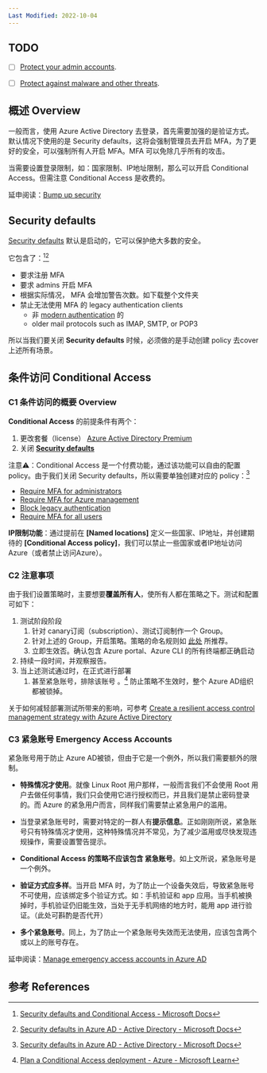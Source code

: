 ```yaml
---
Last Modified: 2022-10-04
---
```






## TODO

- [ ] [Protect your admin accounts](https://learn.microsoft.com/en-us/microsoft-365/business-premium/m365bp-protect-admin-accounts?view=o365-worldwide).
- [ ] [Protect against malware and other threats](https://learn.microsoft.com/en-us/microsoft-365/business-premium/m365bp-increase-protection?view=o365-worldwide).



## 概述 Overview

一般而言，使用 Azure Active Directory 去登录，首先需要加强的是验证方式。默认情况下使用的是 Security defaults，这将会强制管理员去开启 MFA，为了更好的安全，可以强制所有人开启 MFA。MFA 可以免除几乎所有的攻击。

当需要设置登录限制，如：国家限制、IP地址限制，那么可以开启 Conditional Access。但需注意 Conditional Access 是收费的。

延申阅读：[Bump up security](https://learn.microsoft.com/en-us/microsoft-365/business-premium/m365bp-security-overview?view=o365-worldwide)



## Security defaults

[Security defaults](https://docs.microsoft.com/en-us/azure/active-directory/fundamentals/concept-fundamentals-security-defaults) 默认是启动的，它可以保护绝大多数的安全。

它包含了：[^1][^2]

- 要求注册 MFA
- 要求 admins 开启 MFA
- 根据实际情况， MFA 会增加警告次数。如下载整个文件夹
- 禁止无法使用 MFA 的 legacy authentication clients
  - 非 [modern authentication](https://docs.microsoft.com/en-us/microsoft-365/enterprise/hybrid-modern-auth-overview?view=o365-worldwide#what-is-modern-authentication) 的
  - older mail protocols such as IMAP, SMTP, or POP3

所以当我们要关闭 **Security defaults** 时候，必须做的是手动创建 policy 去cover上述所有场景。





## 条件访问 Conditional Access

### C1 条件访问的概要 Overview

**Conditional Access** 的前提条件有两个：

1. 更改套餐（license） [Azure Active Directory Premium](https://azure.microsoft.com/en-us/pricing/details/active-directory/)
2. 关闭 **[Security defaults](https://docs.microsoft.com/en-us/microsoft-365/business-premium/m365bp-conditional-access?view=o365-worldwide#security-defaults)** 

注意⚠️：Conditional Access 是一个付费功能，通过该功能可以自由的配置 policy。由于我们关闭 Security defaults，所以需要单独创建对应的 policy：[^3]

- [Require MFA for administrators](https://docs.microsoft.com/en-us/azure/active-directory/conditional-access/howto-conditional-access-policy-admin-mfa)
- [Require MFA for Azure management](https://docs.microsoft.com/en-us/azure/active-directory/conditional-access/howto-conditional-access-policy-azure-management)
- [Block legacy authentication](https://docs.microsoft.com/en-us/azure/active-directory/conditional-access/howto-conditional-access-policy-block-legacy)
- [Require MFA for all users](https://docs.microsoft.com/en-us/azure/active-directory/conditional-access/howto-conditional-access-policy-all-users-mfa)

**IP限制功能**：通过提前在 **[Named locations]** 定义一些国家、IP地址，并创建期待的 **[Conditional Access policy]**，我们可以禁止一些国家或者IP地址访问Azure（或者禁止访问Azure）。



### C2 注意事项

由于我们设置策略时，主要想要**覆盖所有人**，使所有人都在策略之下。测试和配置可如下：

1. 测试阶段阶段
   1. 针对 canary订阅（subscription）、测试订阅制作一个 Group。
   2. 针对上述的 Group，开启策略。策略的命名规则如 [此处](https://learn.microsoft.com/en-us/azure/active-directory/conditional-access/plan-conditional-access#set-naming-standards-for-your-policies) 所推荐。
   3. 立即生效否。确认包含 Azure portal、Azure CLI 的所有终端都正确启动
2. 持续一段时间，并观察报告。
3. 当上述测试通过时，在正式进行部署
   1. 甚至紧急账号，排除该账号 。[^4] 防止策略不生效时，整个 Azure AD组织 都被锁掉。

关于如何减轻部署测试所带来的影响，可参考 [Create a resilient access control management strategy with Azure Active Directory](https://learn.microsoft.com/en-us/azure/active-directory/authentication/concept-resilient-controls#administrator-lockout-contingency)



### C3 紧急账号 Emergency Access Accounts

紧急账号用于防止 Azure AD被锁，但由于它是一个例外，所以我们需要额外的限制。

- **特殊情况才使用**。就像 Linux Root 用户那样，一般而言我们不会使用 Root 用户去做任何事情，我们只会使用它进行授权而已，并且我们是禁止密码登录的。而 Azure 的紧急用户而言，同样我们需要禁止紧急用户的滥用。

- 当登录紧急账号时，需要对特定的一群人有**提示信息**。正如刚刚所说，紧急账号只有特殊情况才使用，这种特殊情况并不常见，为了减少滥用或尽快发现违规操作，需要设置警告提示。
- **Conditional Access 的策略不应该包含 紧急账号**。如上文所说，紧急账号是一个例外。
- **验证方式应多样**。当开启 MFA 时，为了防止一个设备失效后，导致紧急账号不可使用，应该绑定多个验证方式。如：手机验证和 app 应用。当手机被换掉时，手机验证仍旧能生效，当处于无手机网络的地方时，能用 app 进行验证。（此处可斟酌是否代开）
- **多个紧急账号**。同上，为了防止一个紧急账号失效而无法使用，应该包含两个或以上的账号存在。

延申阅读：[Manage emergency access accounts in Azure AD](https://learn.microsoft.com/en-us/azure/active-directory/roles/security-emergency-access)



## 参考 References

[^1]: [Security defaults and Conditional Access - Microsoft Docs](https://docs.microsoft.com/en-us/microsoft-365/business-premium/m365bp-conditional-access?view=o365-worldwide)
[^2]: [Security defaults in Azure AD - Active Directory - Microsoft Docs](https://docs.microsoft.com/en-us/azure/active-directory/fundamentals/concept-fundamentals-security-defaults)
[^3]: [Security defaults in Azure AD - Active Directory - Microsoft Docs](https://docs.microsoft.com/en-us/azure/active-directory/fundamentals/concept-fundamentals-security-defaults#conditional-access)
[^4]: [Plan a Conditional Access deployment - Azure - Microsoft Learn](https://learn.microsoft.com/en-us/azure/active-directory/conditional-access/plan-conditional-access)
